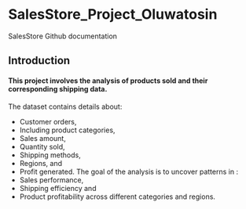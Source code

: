 # SalesStore_Project_Oluwatosin
SalesStore Github documentation
## Introduction
#### This project involves the analysis of products sold and their corresponding shipping data.
The dataset contains details about:
* Customer orders,
* Including product categories,
* Sales amount,
* Quantity sold,
* Shipping methods,
* Regions, and
* Profit generated.
  The goal of the analysis is to uncover patterns in :
* Sales performance,
* Shipping efficiency and
* Product profitability across different categories and regions.
  
